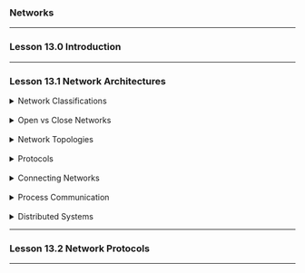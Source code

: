 ### Networks

---

### Lesson 13.0 Introduction

---

### Lesson 13.1 Network Architectures

<details>
  <summary>Network Classifications</summary>

Networks are categorized based on size and scope

- `PAN (Personal Area Network)`: Short-range, e.g, wireless mouse or Bluethooth headset
- `LAN (Local Area Network)`: Covers a building or campus
- `MAN (Metropolitan Area Network)`: Covers a city of loca; community
- `WAN (Wide Area Neteork)`: Spnas large geographical areas, even globally

</br>

</details>

</br>

<details>
  <summary>Open vs Close Networks</summary>

- `Open networks`: Use publicly available protocols (e.g, TCP/IP). The internet is an open network
- `Closed (proprietary) networks`: Use company-owned designs: (e.g Microsoft systems)

</br>

</details>

</br>

<details>
  <summary>Network Topologies</summary>

- `Bus topology`: All dedices share a single communication line
- `Star topology`: Devices connect to a central point (access point in WiFi)

</br>

</details>

</br>

<details>
  <summary>Protocols</summary>

- `Protocols` are rules for communication
- `CSMA/CD` (used in Ethernet): Devices listen to the bus and stop if collisions occur.
- `CSMA/CA` (used in wifi): Devices try to avoid collisions due to hidden termina; problems

</br>

</details>

</details>

</br>

<details>
  <summary>Connecting Networks</summary>

- `Repeaters`: Amplify and forward all signals
- `Bridges`: Forward only necessary messages between two networks
- `Switches`: Like multi-port bridges, only send messages to the relevant segments
- `Routers`: Connect different networks (WiFi and Ethernet), forming internets.
  Each device has both local and internet addresses.
- `Gateways`: Devices that link a network to an internet often combining AP and router (as in home WiFi)

</br>

</details>

</br>

<details>
  <summary>Process Communication</summary>

- `Client/Server model`: One server provides services (e.g. print ot file server) to multiple clients.
- `Peer-to-Peer`: Devices act as both clients and servers (e.g. file sharing, messaging)

</br>

</details>

</br>

<details>
  <summary>Distributed Systems</summary>
  
  - `Cluster computung`: A group of tightly connected computers acting as one (high availability and load balancing)
  - `Grid computing`: Loosely connected computers acroos locations
  - `Cloud computing`: On-demand access to virtual computers and storage over the Internet

</br>

</details>

---

### Lesson 13.2 Network Protocols

---
